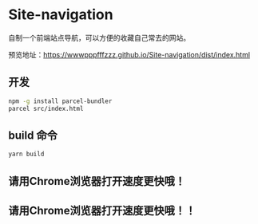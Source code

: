 # Site-navigation
自制一个前端站点导航，可以方便的收藏自己常去的网站。

预览地址：https://wwwpppfffzzz.github.io/Site-navigation/dist/index.html

## 开发
```bash
npm -g install parcel-bundler
parcel src/index.html
```

## build 命令
```bash
yarn build
```


## 请用Chrome浏览器打开速度更快哦！
## 请用Chrome浏览器打开速度更快哦！！



